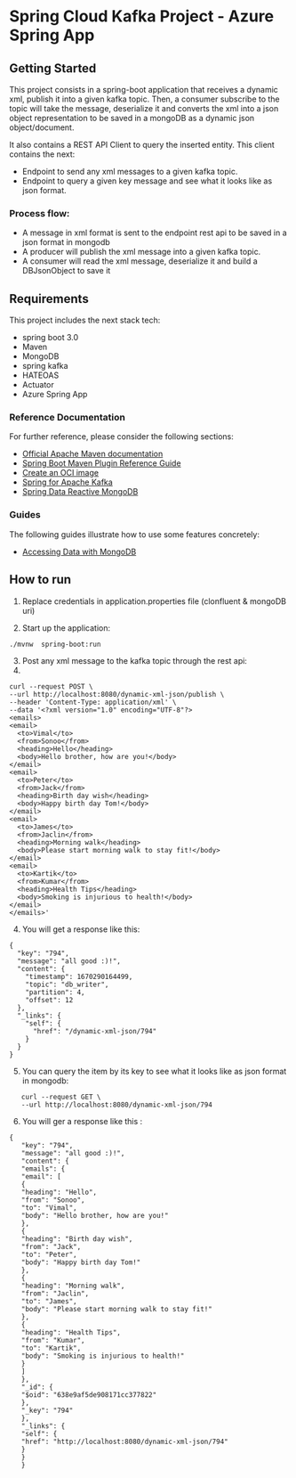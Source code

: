 # Spring Cloud Kafka Project - Azure Spring App


## Getting Started

This project consists in a spring-boot application that receives a dynamic xml, publish it into a given kafka topic. 
Then, a consumer subscribe to the topic will take the message, deserialize it and converts the xml into a json object representation to
be saved in a mongoDB as a dynamic json object/document.

It also contains a REST API Client to query the inserted entity. This client contains the next:

- Endpoint to send any xml messages to a given kafka topic. 
- Endpoint to query a given key message and see what it looks like as json format.

### Process flow:
 
- A message in xml format is sent to the endpoint rest api to be saved in a json format in mongodb
- A producer will publish the xml message into a given kafka topic.
- A consumer will read the xml message, deserialize it and build a DBJsonObject to save it

## Requirements

This project includes the next stack tech:

* spring boot 3.0
* Maven
* MongoDB
* spring kafka
* HATEOAS
* Actuator
* Azure Spring App

### Reference Documentation
For further reference, please consider the following sections:

* [Official Apache Maven documentation](https://maven.apache.org/guides/index.html)
* [Spring Boot Maven Plugin Reference Guide](https://docs.spring.io/spring-boot/docs/3.0.0/maven-plugin/reference/html/)
* [Create an OCI image](https://docs.spring.io/spring-boot/docs/3.0.0/maven-plugin/reference/html/#build-image)
* [Spring for Apache Kafka](https://docs.spring.io/spring-boot/docs/3.0.0/reference/htmlsingle/#messaging.kafka)
* [Spring Data Reactive MongoDB](https://docs.spring.io/spring-boot/docs/3.0.0/reference/htmlsingle/#data.nosql.mongodb)

### Guides
The following guides illustrate how to use some features concretely:

* [Accessing Data with MongoDB](https://spring.io/guides/gs/accessing-data-mongodb/)

## How to run 

1. Replace credentials in application.properties file (clonfluent & mongoDB uri)

2. Start up the application:

```
./mvnw  spring-boot:run
```

3. Post any xml message to the kafka topic through the rest api:
4. 
```
curl --request POST \
--url http://localhost:8080/dynamic-xml-json/publish \
--header 'Content-Type: application/xml' \
--data '<?xml version="1.0" encoding="UTF-8"?>
<emails>  
<email>  
  <to>Vimal</to>  
  <from>Sonoo</from>  
  <heading>Hello</heading>  
  <body>Hello brother, how are you!</body>  
</email>  
<email>  
  <to>Peter</to>  
  <from>Jack</from>  
  <heading>Birth day wish</heading>  
  <body>Happy birth day Tom!</body>  
</email>  
<email>  
  <to>James</to>  
  <from>Jaclin</from>  
  <heading>Morning walk</heading>  
  <body>Please start morning walk to stay fit!</body>  
</email>  
<email>  
  <to>Kartik</to>  
  <from>Kumar</from>  
  <heading>Health Tips</heading>  
  <body>Smoking is injurious to health!</body>  
</email>  
</emails>'
```

4. You will get a response like this:
```
{
  "key": "794",
  "message": "all good :)!",
  "content": {
    "timestamp": 1670290164499,
    "topic": "db_writer",
    "partition": 4,
    "offset": 12
  },
  "_links": {
    "self": {
      "href": "/dynamic-xml-json/794"
    }
  }
}
```

5. You can query the item by its key to see what it looks like as json format in mongodb:

```
   curl --request GET \
   --url http://localhost:8080/dynamic-xml-json/794
```
 
6. You will ger a response like this :

``` 
{
   "key": "794",
   "message": "all good :)!",
   "content": {
   "emails": {
   "email": [
   {
   "heading": "Hello",
   "from": "Sonoo",
   "to": "Vimal",
   "body": "Hello brother, how are you!"
   },
   {
   "heading": "Birth day wish",
   "from": "Jack",
   "to": "Peter",
   "body": "Happy birth day Tom!"
   },
   {
   "heading": "Morning walk",
   "from": "Jaclin",
   "to": "James",
   "body": "Please start morning walk to stay fit!"
   },
   {
   "heading": "Health Tips",
   "from": "Kumar",
   "to": "Kartik",
   "body": "Smoking is injurious to health!"
   }
   ]
   },
   "_id": {
   "$oid": "638e9af5de908171cc377822"
   },
   "_key": "794"
   },
   "_links": {
   "self": {
   "href": "http://localhost:8080/dynamic-xml-json/794"
   }
   }
   }
```
